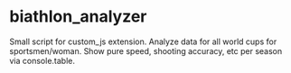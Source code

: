 # biathlon_analyzer

Small script for custom_js extension. Analyze data for all world cups for sportsmen/woman.
Show pure speed, shooting accuracy, etc per season via console.table.
